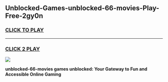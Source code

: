 
## Unblocked-Games-unblocked-66-movies-Play-Free-2gy0n
<h3>
<a href="https://premium76.site?title=unblocked-66-movies&ref=20M">CLICK TO PLAY</a></h3>
<hr>

<h3>
<a href="https://premium76.site?title=unblocked-66-movies&ref=20M">CLICK 2 PLAY</a>
  
</h3>

<a href="https://premium76.site?title=unblocked-66-movies&ref=19M"><img src="https://clearcache.store/games.png"></a>


**unblocked-66-movies games unblocked: Your Gateway to Fun and Accessible Online Gaming**

